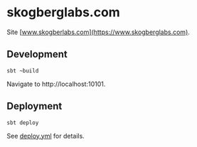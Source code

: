 # skogberglabs.com

Site [www.skogberlabs.com](https://www.skogberglabs.com).

## Development

    sbt ~build

Navigate to http://localhost:10101.

## Deployment

    sbt deploy

See [deploy.yml](.github/workflows/deploy.yml) for details.
